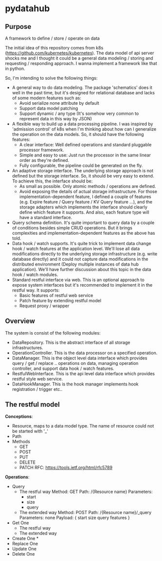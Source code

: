 # pydatahub

## Purpose

A framework to define / store / operate on data

The initial idea of this repository comes from k8s (https://github.com/kubernetes/kubernetes). The data model of api server shocks me and I thought it could be a general data modeling / storing and requesting / responding approach. I wanna implement a framework like that in python.

So, I'm intending to solve the following things:

* A general way to do data modeling. The package 'schematics' does it well in the past time, but it's designed for relational database and lacks of some modern features such as:
  * Avoid serialize none attribute by default
  * Support data model patching
  * Support dynamic / any type (It's somehow very common to represent data in this way by JSON)
* A flexible way to build up a data processing pipeline. I was inspired by 'admission control' of k8s when I'm thinking about how can I generalize the operation on the data models. So, it should have the following features:
  * A clear interface: Well defined operations and standard pluggable processor framework.
  * Simple and easy to use: Just run the processor in the same linear order as they're defined.
  * Fully configurable, the pipeline could be generated on the fly.
* An adaptive storage interface. The underlying storage approach is not defined but the storage interface. So, it should be very easy to extend. To achieve this, the interface should be:
  * As small as possible. Only atomic methods / operations are defined.
  * Avoid exposing the details of actual storage infrastructure. For those implementation-dependent feature, I defined a couple of features (e.g. Expire feature / Query feature / KV Query feature ...), and the storage adapters which implements the interface should clearly define which feature it supports. And also, each feature type will have a standard interface.
* Query schema definition. It's quite important to query data by a couple of conditions besides simple CRUD operations. But it brings complexities and implementation-dependent features as the above has told.
* Data hook / watch supports. It's quite trick to implement data change hook / watch features at the application level. We'll lose all data modifications directly to the underlying storage infrastructure (e.g. write database directly) and it could not capture data modifications in the distributed environment (Deploy multiple instances of data hub application). We'll have further discussion about this topic in the data hook / watch modules.
* Standard restful interface via web. This is an optional approach to expose system interfaces but it's recommended to implement it in the restful way. It supports:
  * Basic features of restful web service
  * Patch feature by extending restful model
  * Request proxy / wrapper

## Overview

The system is consist of the following modules:

* DataRepository. This is the abstract interface of all storage infrastructures.
* OperationController. This is the data processor on a specified operation.
* DataManager. This is the object level data interface which provides query / get / replace .. operations on data, managing operation controller, and support data hook / watch features.
* RestfulWebInterface. This is the api level data interface which provides restful style web service.
* DataHookManager. This is the hook manager implements hook registration / trigger etc..

## The restful model

__Conceptions__:

* Resource, maps to a data model type. The name of resource could not be started with '\_'
* Path
* Methods
  * GET
  * POST
  * PUT
  * DELETE
  * PATCH
    RFC: https://tools.ietf.org/html/rfc5789

__Operations__:

* Query
  * The restful way
    Method: GET
    Path: /{Resource name}
    Parameters:
    * start
    * size
    * query
  * The extended way
    Method: POST
    Path: /{Resource name}/\_query
    Parameters: none
    Payload:
    {
        start
        size
        query
        features
    }
* Get One
  * The restful way
  * The extended way
* Create One
  *
* Replace One
* Update One
* Delete One
